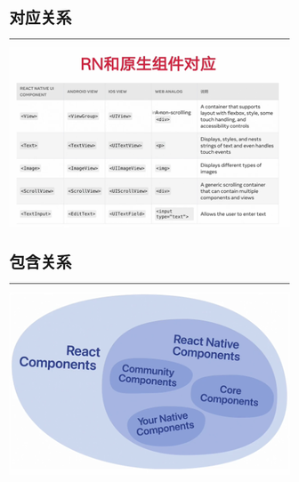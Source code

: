 # 对应关系
---
![image.png](https://raw.githubusercontent.com/zhengaimin/obsidian-picbed/main/img/2023/10/28/20231028210721_21-07-22.png)

# 包含关系
---
![image.png](https://raw.githubusercontent.com/zhengaimin/obsidian-picbed/main/img/2023/10/28/20231028210839_21-08-40.png)

